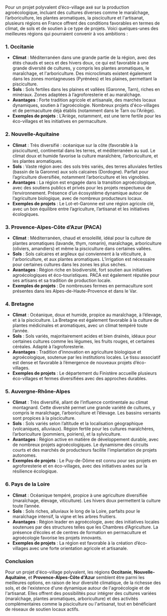 Pour un projet polyvalent d’éco-village axé sur la production agroécologique, incluant des cultures diverses comme le maraîchage, l’arboriculture, les plantes aromatiques, la pisciculture et l'artisanat, plusieurs régions en France offrent des conditions favorables en termes de climat, de sols et de soutien à ce type de projets. Voici quelques-unes des meilleures régions qui pourraient convenir à vos ambitions :

### 1. **Occitanie**
   - **Climat** : Méditerranéen dans une grande partie de la région, avec des étés chauds et secs et des hivers doux, ce qui est favorable à une grande diversité de cultures, y compris les plantes aromatiques, le maraîchage, et l'arboriculture. Des microclimats existent également dans les zones montagneuses (Pyrénées) et les plaines, permettant la pisciculture.
   - **Sols** : Sols fertiles dans les plaines et vallées (Garonne, Tarn), riches en minéraux. Zones adaptées à l’agroforesterie et au maraîchage.
   - **Avantages** : Forte tradition agricole et artisanale, des marchés locaux dynamiques, soutien à l'agroécologie. Nombreux projets d'éco-villages et de permaculture déjà établis (notamment dans le Tarn ou l'Ariège).
   - **Exemples de projets** : L’Ariège, notamment, est une terre fertile pour les éco-villages et les initiatives en permaculture.

### 2. **Nouvelle-Aquitaine**
   - **Climat** : Très diversifié : océanique sur la côte (favorable à la pisciculture), continental dans les terres, et méditerranéen au sud. Le climat doux et humide favorise la culture maraîchère, l’arboriculture, et les plantes aromatiques.
   - **Sols** : Vaste région avec des sols très variés, des terres alluviales fertiles (bassin de la Garonne) aux sols calcaires (Dordogne). Parfait pour l’agriculture diversifiée, notamment l’arboriculture et les vignobles.
   - **Avantages** : La région est engagée dans la transition agroécologique, avec des soutiens publics et privés pour les projets respectueux de l’environnement. Présence d’un écosystème dynamique autour de l’agriculture biologique, avec de nombreux producteurs locaux.
   - **Exemples de projets** : Le Lot-et-Garonne est une région agricole clé, avec un bon équilibre entre l’agriculture, l’artisanat et les initiatives écologiques.

### 3. **Provence-Alpes-Côte d’Azur (PACA)**
   - **Climat** : Méditerranéen, chaud et ensoleillé, idéal pour la culture de plantes aromatiques (lavande, thym, romarin), maraîchage, arboriculture (oliviers, amandiers) et même la pisciculture dans certaines vallées.
   - **Sols** : Sols calcaires et argileux qui conviennent à la viticulture, à l'arboriculture, et aux plantes aromatiques. L’irrigation est nécessaire pour certaines cultures dans les zones les plus sèches.
   - **Avantages** : Région riche en biodiversité, fort soutien aux initiatives agroécologiques et éco-touristiques. PACA est également réputée pour ses artisans et sa tradition de production locale.
   - **Exemples de projets** : De nombreuses fermes en permaculture sont présentes dans les Alpes-de-Haute-Provence et dans le Var.

### 4. **Bretagne**
   - **Climat** : Océanique, doux et humide, propice au maraîchage, à l’élevage, et à la pisciculture. La Bretagne est également favorable à la culture de plantes médicinales et aromatiques, avec un climat tempéré toute l’année.
   - **Sols** : Sols variés, majoritairement acides et bien drainés, idéaux pour certaines cultures comme les légumes, les fruits rouges, et certaines céréales. Adapté à l’agroforesterie.
   - **Avantages** : Tradition d’innovation en agriculture biologique et agroécologique, soutenue par les institutions locales. Le tissu associatif est dense et favorable à l’émergence de nouveaux projets d’éco-villages.
   - **Exemples de projets** : Le département du Finistère accueille plusieurs éco-villages et fermes diversifiées avec des approches durables.

### 5. **Auvergne-Rhône-Alpes**
   - **Climat** : Très diversifié, allant de l’influence continentale au climat montagnard. Cette diversité permet une grande variété de cultures, y compris le maraîchage, l’arboriculture et l’élevage. Les bassins versants sont propices à la pisciculture.
   - **Sols** : Sols variés selon l’altitude et la localisation géographique (volcaniques, alluviaux). Région fertile pour les cultures maraîchères, l’arboriculture (pommiers, poiriers), et la sylviculture.
   - **Avantages** : Région active en matière de développement durable, avec de nombreux projets agroécologiques. Le dynamisme des circuits courts et des marchés de producteurs facilite l'implantation de projets autonomes.
   - **Exemples de projets** : Le Puy-de-Dôme est connu pour ses projets en agroforesterie et en éco-villages, avec des initiatives axées sur la résilience écologique.

### 6. **Pays de la Loire**
   - **Climat** : Océanique tempéré, propice à une agriculture diversifiée (maraîchage, élevage, viticulture). Les hivers doux permettent la culture toute l’année.
   - **Sols** : Sols riches, alluviaux le long de la Loire, parfaits pour le maraîchage intensif, la vigne et les arbres fruitiers.
   - **Avantages** : Région leader en agroécologie, avec des initiatives locales soutenues par des structures telles que les Chambres d’Agriculture. La présence d’écoles et de centres de formation en permaculture et agroécologie favorise les projets innovants.
   - **Exemples de projets** : La région est favorable à la création d’éco-villages avec une forte orientation agricole et artisanale.

### Conclusion

Pour un projet d'éco-village polyvalent, les régions **Occitanie**, **Nouvelle-Aquitaine**, et **Provence-Alpes-Côte d'Azur** semblent être parmi les meilleures options, en raison de leur diversité climatique, de la richesse des sols, et de l'existence d'une dynamique autour de l'agroécologie et de l'artisanat. Elles offrent des possibilités pour intégrer des cultures variées (maraîchage, plantes aromatiques, arboriculture) et des activités complémentaires comme la pisciculture ou l'artisanat, tout en bénéficiant de réseaux de soutien locaux actifs.